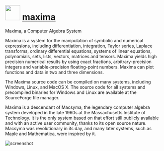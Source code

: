 ﻿# <img src="https://cdn.rawgit.com/chocolatey/chocolatey-coreteampackages/edba4a5849ff756e767cba86641bea97ff5721fe/icons/maxima.png" width="48" height="48"/> [maxima](https://chocolatey.org/packages/maxima)


Maxima, a Computer Algebra System

Maxima is a system for the manipulation of symbolic and numerical expressions, including differentiation, integration, Taylor series, Laplace transforms, ordinary differential equations, systems of linear equations, polynomials, sets, lists, vectors, matrices and tensors. Maxima yields high precision numerical results by using exact fractions, arbitrary-precision integers and variable-precision floating-point numbers. Maxima can plot functions and data in two and three dimensions.

The Maxima source code can be compiled on many systems, including Windows, Linux, and MacOS X. The source code for all systems and precompiled binaries for Windows and Linux are available at the SourceForge file manager.

Maxima is a descendant of Macsyma, the legendary computer algebra system developed in the late 1960s at the Massachusetts Institute of Technology. It is the only system based on that effort still publicly available and with an active user community, thanks to its open source nature. Macsyma was revolutionary in its day, and many later systems, such as Maple and Mathematica, were inspired by it.

![screenshot](https://rawgit.com/chocolatey/chocolatey-coreteampackages/master/automatic/maxima/screenshot.png)

